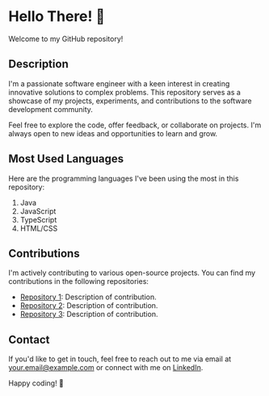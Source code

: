 # Hello There! 👋

Welcome to my GitHub repository!

## Description

I'm a passionate software engineer with a keen interest in creating innovative solutions to complex problems. This repository serves as a showcase of my projects, experiments, and contributions to the software development community.

Feel free to explore the code, offer feedback, or collaborate on projects. I'm always open to new ideas and opportunities to learn and grow.

## Most Used Languages

Here are the programming languages I've been using the most in this repository:

1. Java
2. JavaScript
3. TypeScript
4. HTML/CSS


## Contributions

I'm actively contributing to various open-source projects. You can find my contributions in the following repositories:

- [Repository 1](link/to/repository1): Description of contribution.
- [Repository 2](link/to/repository2): Description of contribution.
- [Repository 3](link/to/repository3): Description of contribution.

## Contact

If you'd like to get in touch, feel free to reach out to me via email at [your.email@example.com](mailto:your.email@example.com) or connect with me on [LinkedIn](https://www.linkedin.com/in/yourprofile/).

Happy coding! 🚀

